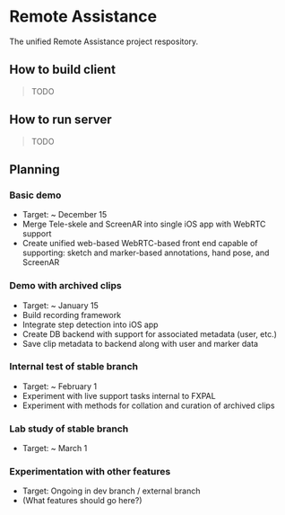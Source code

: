 Remote Assistance
=================

The unified Remote Assistance project respository.


How to build client
-------------------

> TODO

How to run server
-----------------

> TODO

Planning
-----------------

### Basic demo
* Target: ~ December 15
* Merge Tele-skele and ScreenAR into single iOS app with WebRTC support
* Create unified web-based WebRTC-based front end capable of supporting: sketch and marker-based annotations, hand pose, and ScreenAR

### Demo with archived clips
* Target: ~ January 15
* Build recording framework
* Integrate step detection into iOS app
* Create DB backend with support for associated metadata (user, etc.)
* Save clip metadata to backend along with user and marker data

### Internal test of stable branch
* Target: ~ February 1
* Experiment with live support tasks internal to FXPAL
* Experiment with methods for collation and curation of archived clips

### Lab study of stable branch
* Target: ~ March 1

### Experimentation with other features
* Target: Ongoing in dev branch / external branch
* (What features should go here?)

